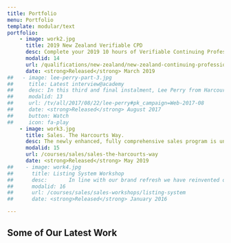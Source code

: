 ```yaml
---
title: Portfolio
menu: Portfolio
template: modular/text
portfolio:
    - image: work2.jpg
      title: 2019 New Zealand Verifiable CPD
      desc: Complete your 2019 10 hours of Verifiable Continuing Professional Development online for $99 (inc. GST).
      modalid: 14
      url: /qualifications/new-zealand/new-zealand-continuing-professional-development
      date: <strong>Released</strong> March 2019
##   - image: lee-perry-part-3.jpg
##     title: Latest interview@academy
##     desc: In this third and final instalment, Lee Perry from Harcourts Mandurah talks about his passion for team culture and how he 'bumps the lamp' when it comes to fostering the culture within the Harcourts Mandurah office.
##     modalid: 13
##     url: /tv/all/2017/08/22/lee-perry#pk_campaign=Web-2017-08
##     date: <strong>Released</strong> August 2017
##     button: Watch
##     icon: fa-play
    - image: work3.jpg
      title: Sales. The Harcourts Way.
      desc: The newly enhanced, fully comprehensive sales program is underpinned by a rigorous competency matrix that enables all new to the industry, not only to be job ready, but perform above market average in all regions. Learners will gain a deeper understanding of the industry that they have entered into, whilst also learning about the Harcourts systems, tools and resources.
      modalid: 15
      url: /courses/sales/sales-the-harcourts-way
      date: <strong>Released</strong> May 2019
##    - image: work4.jpg
##      title: Listing System Workshop
##      desc: ￼￼￼￼￼￼In line with our brand refresh we have reinvented our listing system and the products that sit ##within this range. Join us at the Academy to witness the transformation from the old to the new listing ##system and learn how to implement the new products into your business.
##      modalid: 16
##      url: /courses/sales/sales-workshops/listing-system
##      date: <strong>Released</strong> January 2016

---
```


## Some of Our Latest Work
